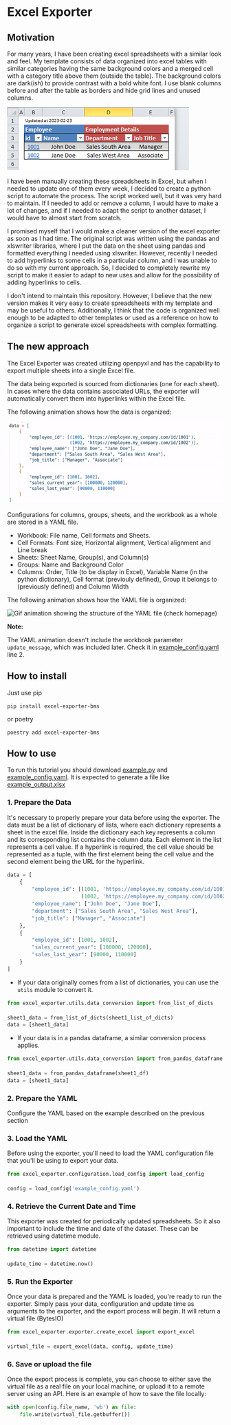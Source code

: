 # Excel Exporter

## Motivation

For many years, I have been creating excel spreadsheets with a similar look and feel. My template consists of data organized into excel tables with similar categories having the same background colors and a merged cell with a category title above them (outside the table). The background colors are dark(ish) to provide contrast with a bold white font. I use blank columns before and after the table as borders and hide grid lines and unused columns.

![Image showing an example excel sheet as described above (check homepage)](images/img01_spreadsheet.png)

I have been manually creating these spreadsheets in Excel, but when I needed to update one of them every week, I decided to create a python script to automate the process. The script worked well, but it was very hard to maintain. If I needed to add or remove a column, I would have to make a lot of changes, and if I needed to adapt the script to another dataset, I would have to almost start from scratch.

I promised myself that I would make a cleaner version of the excel exporter as soon as I had time. The original script was written using the pandas and xlswriter libraries, where I put the data on the sheet using pandas and formatted everything I needed using xlswriter. However, recently I needed to add hyperlinks to some cells in a particular column, and I was unable to do so with my current approach. So, I decided to completely rewrite my script to make it easier to adapt to new uses and allow for the possibility of adding hyperlinks to cells.

I don't intend to maintain this repository. However, I believe that the new version makes it very easy to create spreadsheets with my template and may be useful to others. Additionally, I think that the code is organized well enough to be adapted to other templates or used as a reference on how to organize a script to generate excel spreadsheets with complex formatting.


## The new approach

The Excel Exporter was created utilizing openpyxl and has the capability to export multiple sheets into a single Excel file.

The data being exported is sourced from dictionaries (one for each sheet). In cases where the data contains associated URLs, the exporter will automatically convert them into hyperlinks within the Excel file.

The following animation shows how the data is organized:
   
![Gif animation showing the structure of data (check homepage)](images/img02_data.gif)

 Configurations for columns, groups, sheets, and the workbook as a whole are stored in a YAML file.
 - Workbook: File name, Cell formats and Sheets.
 - Cell Formats: Font size, Horizontal alignment, Vertical alignment and Line break
 - Sheets: Sheet Name, Group(s), and Column(s)
 - Groups: Name and Background Color
 - Columns: Order, Title (to be display in Excel), Variable Name (in the python dictionary), Cell format (previouly defined), Group it belongs to (previously defined) and  Column Width
 
 The following animation shows how the YAML file is organized:

![Gif animation showing the structure of the YAML file (check homepage)](images/img03_yaml.gif)

**Note:**

The YAML animation doesn't include the workbook parameter `update_message`, which was included later. Check it in [example_config.yaml](https://github.com/brunomsantiago/excel_exporter/blob/master/example_config.yaml) line 2.

## How to install

Just use pip

```
pip install excel-exporter-bms
```

or poetry

```
poestry add excel-exporter-bms
```

## How to use

To run this tutorial you should download [example.py](https://github.com/brunomsantiago/excel_exporter/blob/master/example.py) and [example_config.yaml](https://github.com/brunomsantiago/excel_exporter/blob/master/example_config.yaml). It is expected to generate a file like [example_output.xlsx](https://github.com/brunomsantiago/excel_exporter/raw/master/example_output.xlsx)

### 1. Prepare the Data
It's necessary to properly prepare your data before using the exporter.
The data must be a list of dictionary of lists, where each dictionary represents a sheet in the excel file.
Inside the dictionary each key represents a column and its corresponding list contains the column data. Each element in the list represents a cell value.
If a hyperlink is required, the cell value should be represented as a tuple, with the first element being the cell value and the second element being the URL for the hyperlink.
```python
data = [
    {
        "employee_id": [(1001, 'https://employee.my_company.com/id/1001'),
                        (1002, 'https://employee.my_company.com/id/1002')],
        "employee_name": ["John Doe", "Jane Doe"],
        "department": ["Sales South Area", "Sales West Area"],
        "job_title": ["Manager", "Associate"]
    },
    {
        "employee_id": [1001, 1002],
        "sales_current_year": [100000, 120000],
        "sales_last_year": [90000, 110000]
    }
]
```

- If your data originally comes from a list of dictionaries, you can use the `utils` module to convert it.
```python
from excel_exporter.utils.data_conversion import from_list_of_dicts

sheet1_data = from_list_of_dicts(sheet1_list_of_dicts)
data = [sheet1_data]
```
- If your data is in a pandas dataframe, a similar conversion process applies.
```python
from excel_exporter.utils.data_conversion import from_pandas_dataframe

sheet1_data = from_pandas_dataframe(sheet1_df)
data = [sheet1_data]
```
### 2. Prepare the YAML
Configure the YAML based on the example described on the previous section


### 3. Load the YAML
Before using the exporter, you'll need to load the YAML configuration file that you'll be using to export your data.
```python
from excel_exporter.configuration.load_config import load_config

config = load_config('example_config.yaml')
```

### 4. Retrieve the Current Date and Time
This exporter was created for periodically updated spreadsheets. So it also important to include the time and date of the dataset. These can be retrieved using datetime module.
```python
from datetime import datetime

update_time = datetime.now()
```

### 5. Run the Exporter
Once your data is prepared and the YAML is loaded, you're ready to run the exporter. Simply pass your data, configuration and update time as arguments to the exporter, and the export process will begin. It will return a virtual file (BytesIO)
```python
from excel_exporter.exporter.create_excel import export_excel

virtual_file = export_excel(data, config, update_time)
```
### 6. Save or upload the file
Once the export process is complete, you can choose to either save the virtual file as a real file on your local machine, or upload it to a remote server using an API. Here is an example of how to save the file locally:
```python
with open(config.file_name, 'wb') as file:
    file.write(virtual_file.getbuffer())
```
